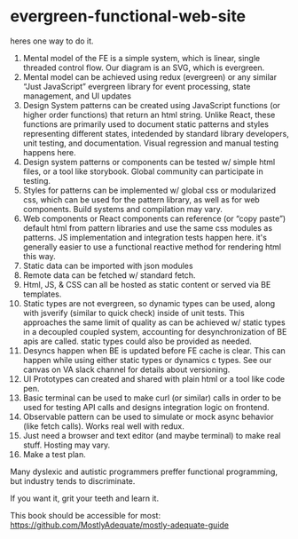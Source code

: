 # evergreen-functional-web-site

heres one way to do it.

1. Mental model of the FE is a simple system, which is linear, single threaded control flow.  Our diagram is an SVG, which is evergreen.
2. Mental model can be achieved using redux (evergreen) or any similar “Just JavaScript” evergreen library for event processing, state management, and UI updates 
3. Design System patterns can be created using JavaScript functions (or higher order functions) that return an html string.  Unlike React, these functions are primarily used to document static patterns and styles representing different states, intedended by standard library developers, unit testing, and documentation.  Visual regression and manual testing happens here.
4. Design system patterns or components can be tested w/ simple html files, or a tool like storybook. Global community can participate in testing.
5. Styles for patterns can be implemented w/ global css or modularized css, which can be used for the pattern library, as well as for web components.  Build systems and compilation may vary.
6. Web components or React components can reference (or “copy paste”) default html from pattern libraries and use the same css modules as patterns.  JS implementation and integration tests happen here. it's generally easier to use a functional reactive method for rendering html this way.
7. Static data can be imported with json modules 
8. Remote data can be fetched w/ standard fetch.
9. Html, JS, & CSS can all be hosted as static content or served via BE templates.
10. Static types are not evergreen, so dynamic types can be used, along with jsverify (similar to quick check) inside of unit tests.  This approaches the same limit of quality as can be achieved w/ static types in a decoupled coupled system, accounting for desynchronization of BE apis are called. static types could also be provided as needed.
11. Desyncs happen when BE is updated before FE cache is clear.  This can happen while using either static types or dynamics c types.  See our canvas on VA slack channel for details about versioning.
12. UI Prototypes can created and shared with plain html or a tool like code pen.
13. Basic terminal can be used to make curl (or similar) calls in order to be used for testing API calls and designs integration logic on frontend.
14. Observable pattern can be used to simulate or mock async behavior (like fetch calls). Works real well with redux.
15. Just need a browser and text editor (and maybe terminal) to make real stuff.  Hosting may vary.
16. Make a test plan.

Many dyslexic and autistic programmers preffer functional programming, but industry tends to discriminate.

If you want it, grit your teeth and learn it.

This book should be accessible for most: https://github.com/MostlyAdequate/mostly-adequate-guide
